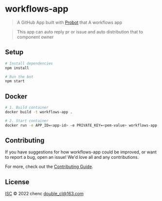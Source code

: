 # workflows-app

> A GitHub App built with [Probot](https://github.com/probot/probot) that A workflows app

> This app can auto reply pr or issue and auto distribution that to component owner

## Setup

```sh
# Install dependencies
npm install

# Run the bot
npm start
```

## Docker

```sh
# 1. Build container
docker build -t workflows-app .

# 2. Start container
docker run -e APP_ID=<app-id> -e PRIVATE_KEY=<pem-value> workflows-app
```

## Contributing

If you have suggestions for how workflows-app could be improved, or want to report a bug, open an issue! We'd love all and any contributions.

For more, check out the [Contributing Guide](CONTRIBUTING.md).

## License

[ISC](LICENSE) © 2022 chenc <double_cl@163.com>
